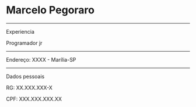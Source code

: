 # Marcelo Pegoraro

---

Experiencia

Programador jr

---

Endereço: XXXX  - Marília-SP

---

Dados pessoais

RG: XX.XXX.XXX-X

CPF: XXX.XXX.XXX.XX


